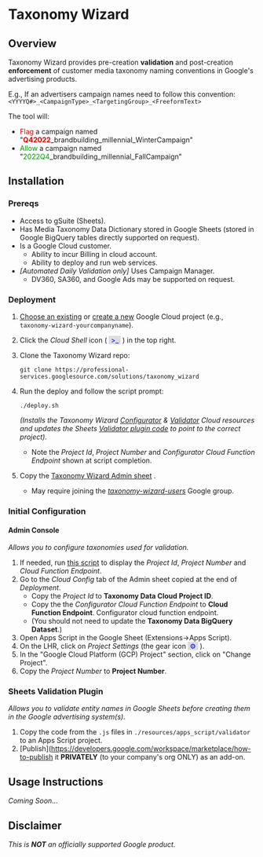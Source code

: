 # Taxonomy Wizard
## Overview
Taxonomy Wizard provides pre-creation **validation** and post-creation **enforcement** of customer media taxonomy naming conventions in Google's advertising products.

E.g., If an advertisers campaign names need to follow this convention:
		`<YYYYQ#>_<CampaignType>_<TargetingGroup>_<FreeformText>`

The tool will:
  * <span style="color: #DD0000">Flag</span> a campaign named "**<span style="color: #DD0000">Q42022</span>**_brandbuilding_millennial_WinterCampaign"
  * <span style="color: #009900">Allow</span> a campaign named "<span style="color: #009900">2022Q4</span>_brandbuilding_millennial_FallCampaign"

## Installation

### Prereqs
  * Access to gSuite (Sheets).
  * Has Media Taxonomy Data Dictionary stored in Google Sheets (stored in Google BigQuery tables directly supported on request).
  * Is a Google Cloud customer.
    * Ability to incur Billing in cloud account.
    * Ability to deploy and run web services.
  * *[Automated Daily Validation only]* Uses Campaign Manager.
    * DV360, SA360, and Google Ads may be supported on request.

### Deployment
1. [Choose an existing](https://console.cloud.google.com/home/dashboard)
 or [create a new](https://console.cloud.google.com/projectcreate)
 Google Cloud project (e.g., `taxonomy-wizard-yourcompanyname`).
2. Click the *Cloud Shell* icon ( <span style="background:#DDDDDD;color: #0000FF">&nbsp;>_&nbsp;</span>&nbsp;) in the top right.
3. Clone the Taxonomy Wizard repo:

    ```shell
    git clone https://professional-services.googlesource.com/solutions/taxonomy_wizard
    ```

4. Run the deploy and follow the script prompt:

    ```shell
    ./deploy.sh
    ```
   *(Installs the Taxonomy Wizard [Configurator](./resources/python_cloud_functions/configurator/) & [Validator](./resources/python_cloud_functions/validator/) Cloud resources and updates the Sheets [Validator plugin code](./resources/apps_script/validator/) to point to the correct project).*
   * Note the *Project Id*, *Project Number* and *Configurator Cloud Function Endpoint* shown at script completion.

5. Copy the [Taxonomy Wizard Admin sheet](https://docs.google.com/spreadsheets/d/1whiGO5DfOBBXyMhEnLyCztegrUns-I-fn56EdDzb51o/copy)
.
    * May require joining the [*taxonomy-wizard-users*](https://groups.google.com/g/taxonomy-wizard-users)
 Google group.

### Initial Configuration

#### **Admin Console**

*Allows you to configure taxonomies  used for validation.*
1. If needed, run [this script](./resources/apps_script/configurator/show_manual_inputs.sh) to display the *Project Id*, *Project Number* and *Cloud Function Endpoint*.
2. Go to the *Cloud Config* tab of the Admin sheet copied at the end of *Deployment*.
   * Copy the *Project Id* to **Taxonomy Data Cloud Project ID**.
   * Copy the the *Configurator Cloud Function Endpoint* to **Cloud Function Endpoint**. Configurator cloud function endpoint.
   * (You should not need to update the **Taxonomy Data BigQuery Dataset**.)
3. Open Apps Script in the Google Sheet (Extensions→Apps Script).
4. On the LHR, click on *Project Settings* (the gear icon <span style="background:#DDDDDD;color: #0000FF">&nbsp;⚙&nbsp;</span>&nbsp;).
5. In the "Google Cloud Platform (GCP) Project" section, click on "Change Project".
6. Copy the *Project Number* to **Project Number**.

### Sheets Validation Plugin
*Allows you to validate entity names in Google Sheets before creating them in the Google advertising system(s).*
1. Copy the code from the `.js` files in `./resources/apps_script/validator` to an Apps Script project.
2. [Publish](https://developers.google.com/workspace/marketplace/how-to-publish
 it **PRIVATELY** (to your company's org ONLY) as an add-on.

## Usage Instructions
*Coming Soon...*
<!--TODO: Implement.-->
## Disclaimer
*This is **NOT** an officially supported Google product.*
